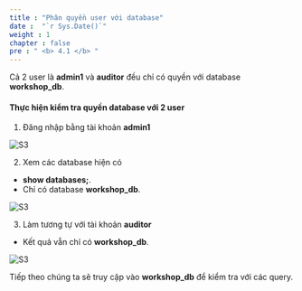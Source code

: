```yaml
---
title : "Phân quyền user với database"
date :  "`r Sys.Date()`" 
weight : 1 
chapter : false
pre : " <b> 4.1 </b> "
---
```


Cả 2 user là **admin1** và **auditor** đều chỉ có quyền với database **workshop_db**.

#### Thực hiện kiểm tra quyền database với 2 user

1. Đăng nhập bằng tài khoản **admin1**

![S3](/images/4.penetration/001-user.png)

2. Xem các database hiện có
  + **show databases;**.
  + Chỉ có database **workshop_db**.
 
![S3](/images/4.penetration/002-user.png)

3. Làm tương tự với tài khoản **auditor**
  + Kết quả vẫn chỉ có **workshop_db**.
 
![S3](/images/4.penetration/003-user.png)

Tiếp theo chúng ta sẽ truy cập vào **workshop_db** để kiểm tra với các query.